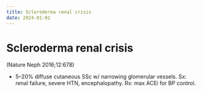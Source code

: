 ```yaml
---
title: Scleroderma renal crisis
date: 2024-01-01
---
```

# Scleroderma renal crisis

 (Nature Neph 2016;12:678)

* 5–20% diffuse cutaneous SSc w/ narrowing glomerular vessels. Sx: renal failure, severe HTN, encephalopathy. Rx: max ACEi for BP control.
